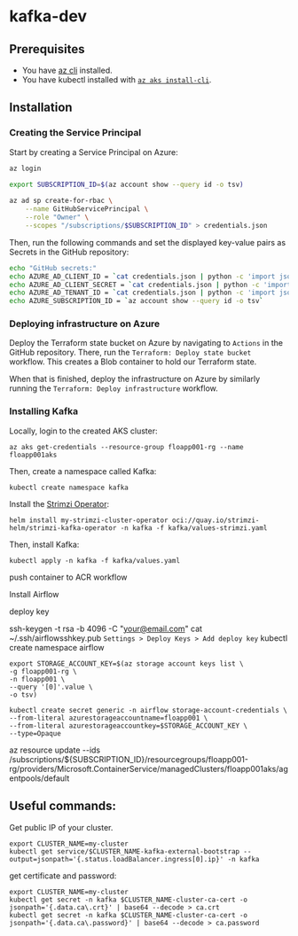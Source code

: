 # kafka-dev

## Prerequisites

- You have [az cli](https://learn.microsoft.com/en-us/cli/azure/install-azure-cli) installed.
- You have kubectl installed with [`az aks install-cli`](https://learn.microsoft.com/en-us/azure/aks/learn/quick-kubernetes-deploy-cli#connect-to-the-cluster).

## Installation

### Creating the Service Principal

Start by creating a Service Principal on Azure:

```sh
az login

export SUBSCRIPTION_ID=$(az account show --query id -o tsv)
 
az ad sp create-for-rbac \
    --name GitHubServicePrincipal \
    --role "Owner" \
    --scopes "/subscriptions/$SUBSCRIPTION_ID" > credentials.json
```

Then, run the following commands and set the displayed key-value pairs as Secrets in the GitHub repository:

```sh
echo "GitHub secrets:"
echo AZURE_AD_CLIENT_ID = `cat credentials.json | python -c 'import json,sys;obj=json.load(sys.stdin);print(obj["appId"])'`
echo AZURE_AD_CLIENT_SECRET = `cat credentials.json | python -c 'import json,sys;obj=json.load(sys.stdin);print(obj["password"])'`
echo AZURE_AD_TENANT_ID = `cat credentials.json | python -c 'import json,sys;obj=json.load(sys.stdin);print(obj["tenant"])'`
echo AZURE_SUBSCRIPTION_ID = `az account show --query id -o tsv`
```

### Deploying infrastructure on Azure

Deploy the Terraform state bucket on Azure by navigating to `Actions` in the GitHub repository. There, run the `Terraform: Deploy state bucket` workflow. This creates a Blob container to hold our Terraform state.

When that is finished, deploy the infrastructure on Azure by similarly running the `Terraform: Deploy infrastructure` workflow.

### Installing Kafka

Locally, login to the created AKS cluster:

```
az aks get-credentials --resource-group floapp001-rg --name floapp001aks
```

Then, create a namespace called Kafka:

```
kubectl create namespace kafka
```

Install the [Strimzi Operator](https://artifacthub.io/packages/helm/strimzi/strimzi-kafka-operator):

```
helm install my-strimzi-cluster-operator oci://quay.io/strimzi-helm/strimzi-kafka-operator -n kafka -f kafka/values-strimzi.yaml
```

Then, install Kafka:

```
kubectl apply -n kafka -f kafka/values.yaml
```



push container to ACR workflow

Install Airflow

deploy key

ssh-keygen -t rsa -b 4096 -C "your@email.com"
cat ~/.ssh/airflowsshkey.pub
`Settings > Deploy Keys > Add deploy key`
kubectl create namespace airflow

```
export STORAGE_ACCOUNT_KEY=$(az storage account keys list \
-g floapp001-rg \
-n floapp001 \
--query '[0]'.value \
-o tsv)

kubectl create secret generic -n airflow storage-account-credentials \
--from-literal azurestorageaccountname=floapp001 \
--from-literal azurestorageaccountkey=$STORAGE_ACCOUNT_KEY \
--type=Opaque
```

az resource update --ids /subscriptions/${SUBSCRIPTION_ID}/resourcegroups/floapp001-rg/providers/Microsoft.ContainerService/managedClusters/floapp001aks/agentpools/default




## Useful commands:

Get public IP of your cluster.

```
export CLUSTER_NAME=my-cluster
kubectl get service/$CLUSTER_NAME-kafka-external-bootstrap --output=jsonpath='{.status.loadBalancer.ingress[0].ip}' -n kafka
```

get certificate and password:

```
export CLUSTER_NAME=my-cluster
kubectl get secret -n kafka $CLUSTER_NAME-cluster-ca-cert -o jsonpath='{.data.ca\.crt}' | base64 --decode > ca.crt
kubectl get secret -n kafka $CLUSTER_NAME-cluster-ca-cert -o jsonpath='{.data.ca\.password}' | base64 --decode > ca.password
```